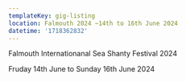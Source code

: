 ```yaml
---
templateKey: gig-listing
location: Falmouth 2024 ~14th to 16th June 2024
datetime: '1718362832'
---
```

F﻿almouth Internationanal Sea Shanty Festival 2024

F﻿ruday 14th June to Sunday 16th June 2024